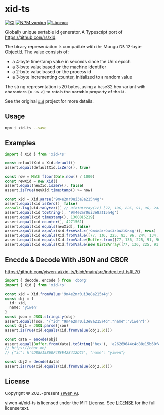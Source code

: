 # xid-ts

[![CI](https://github.com/yiwen-ai/xid-ts/actions/workflows/ci.yml/badge.svg)](https://github.com/yiwen-ai/xid-ts/actions/workflows/ci.yml)
[![NPM version](http://img.shields.io/npm/v/xid-ts.svg)](https://www.npmjs.com/package/xid-ts)
[![License](http://img.shields.io/badge/license-mit-blue.svg?style=flat-square)](https://raw.githubusercontent.com/yiwen-ai/xid-ts/main/LICENSE)

Globally unique sortable id generator. A Typescript port of https://github.com/rs/xid.

The binary representation is compatible with the Mongo DB 12-byte [ObjectId][object-id].
The value consists of:

- a 4-byte timestamp value in seconds since the Unix epoch
- a 3-byte value based on the machine identifier
- a 2-byte value based on the process id
- a 3-byte incrementing counter, initialized to a random value

The string representation is 20 bytes, using a base32 hex variant with characters `[0-9a-v]`
to retain the sortable property of the id.

See the original [`xid`] project for more details.

## Usage

```sh
npm i xid-ts --save
```

## Examples

```js
import { Xid } from 'xid-ts'

const defaultXid = Xid.default()
assert.equal(defaultXid.isZero(), true)

const now = Math.floor(Date.now() / 1000)
const newXid = new Xid()
assert.equal(newXid.isZero(), false)
assert.isTrue(newXid.timestamp() >= now)

const xid = Xid.parse('9m4e2mr0ui3e8a215n4g')
assert.equal(xid.isZero(), false)
console.log(xid.toBytes()) // Uint8Array(12) [77, 136, 225, 91, 96, 244, 134, 228, 40, 65, 45, 201]
assert.equal(xid.toString(), '9m4e2mr0ui3e8a215n4g')
assert.equal(xid.timestamp(), 1300816219)
assert.equal(xid.counter(), 4271561)
assert.equal(xid.equals(newXid), false)
assert.equal(xid.equals(Xid.fromValue('9m4e2mr0ui3e8a215n4g')), true)
assert.equal(xid.equals(Xid.fromValue([77, 136, 225, 91, 96, 244, 134, 228, 40, 65, 45, 201])), true)
assert.equal(xid.equals(Xid.fromValue(Buffer.from([77, 136, 225, 91, 96, 244, 134, 228, 40, 65, 45, 201]))), true)
assert.equal(xid.equals(Xid.fromValue(new Uint8Array([77, 136, 225, 91, 96, 244, 134, 228, 40, 65, 45, 201]))), true)
```

## Encode & Decode With JSON and CBOR

https://github.com/yiwen-ai/xid-ts/blob/main/src/index.test.ts#L70

```ts
import { decode, encode } from 'cborg'
import { Xid } from 'xid-ts'

const xid = Xid.fromValue('9m4e2mr0ui3e8a215n4g')
const obj = {
  id: xid,
  name: 'yiwen'
}
const json = JSON.stringify(obj)
assert.equal(json, '{"id":"9m4e2mr0ui3e8a215n4g","name":"yiwen"}')
const obj1 = JSON.parse(json)
assert.isTrue(xid.equals(Xid.fromValue(obj1.id)))

const data = encode(obj)
assert.equal(Buffer.from(data).toString('hex'), 'a26269644c4d88e15b60f486e428412dc9646e616d6565796977656e')
// https://cbor.me/
// {"id": h'4D88E15B60F486E428412DC9', "name": "yiwen"}

const obj2 = decode(data)
assert.isTrue(xid.equals(Xid.fromValue(obj2.id)))
```


[`xid`]:  https://github.com/rs/xid
[object-id]: https://docs.mongodb.org/manual/reference/object-id/

## License
Copyright © 2023-present [Yiwen AI](https://github.com/yiwen-ai).

yiwen-ai/xid-ts is licensed under the MIT License. See [LICENSE](LICENSE) for the full license text.